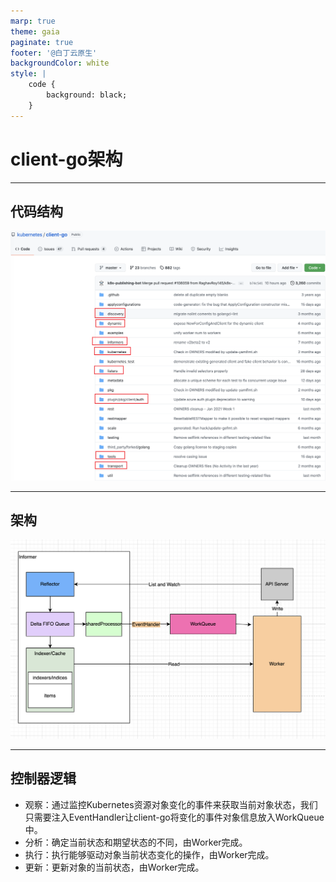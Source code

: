 ```yaml
---
marp: true
theme: gaia
paginate: true
footer: '@白丁云原生'
backgroundColor: white
style: |
    code {
        background: black;
    }
---
```

<!--
_class: lead
-->
# client-go架构

---
## 代码结构

![width:26cm height:14cm](./images/client-go.png)

---
## 架构
![width:26cm height:14cm](./images/design.png)

---

## 控制器逻辑
- 观察：通过监控Kubernetes资源对象变化的事件来获取当前对象状态，我们只需要注入EventHandler让client-go将变化的事件对象信息放入WorkQueue中。
- 分析：确定当前状态和期望状态的不同，由Worker完成。
- 执行：执行能够驱动对象当前状态变化的操作，由Worker完成。
- 更新：更新对象的当前状态，由Worker完成。



